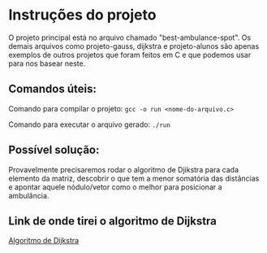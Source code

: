 # Instruções do projeto
O projeto principal está no arquivo chamado "best-ambulance-spot". Os demais arquivos como projeto-gauss, dijkstra e projeto-alunos são apenas exemplos de outros projetos que foram feitos em C e que podemos usar para nos basear neste.

## Comandos úteis:
Comando para compilar o projeto:
```gcc -o run <nome-do-arquivo.c>```

Comando para executar o arquivo gerado:
```./run```

## Possível solução:
Provavelmente precisaremos rodar o algoritmo de Djikstra para cada elemento da matriz, descobrir o que tem a menor somatória das distâncias e apontar aquele nódulo/vetor como o melhor para posicionar a ambulância.

## Link de onde tirei o algoritmo de Dijkstra
[Algoritmo de Dijkstra](https://www.geeksforgeeks.org/dijkstras-shortest-path-algorithm-greedy-algo-7/)